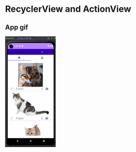 # RecyclerView and ActionView


## App gif

![gif](https://github.com/AlanDCha/RecyclerView_ActionView/blob/Develop/imgs/new.gif)
